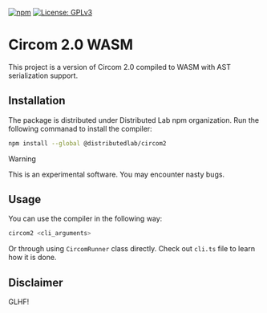 [![npm](https://img.shields.io/npm/v/@distributedlab/circom2.svg)](https://www.npmjs.com/package/@distributedlab/circom2)
[![License: GPLv3](https://img.shields.io/badge/license-GPLv3-yellow)](https://opensource.org/license/gpl-3-0)

# Circom 2.0 WASM

This project is a version of Circom 2.0 compiled to WASM with AST serialization support.

## Installation

The package is distributed under Distributed Lab npm organization. Run the following commanad to install the compiler:

```bash
npm install --global @distributedlab/circom2
```

> [!WARNING]
> This is an experimental software. You may encounter nasty bugs.

## Usage

You can use the compiler in the following way:

```bash
circom2 <cli_arguments>
```

Or through using `CircomRunner` class directly. Check out `cli.ts` file to learn how it is done.

## Disclaimer

GLHF!

